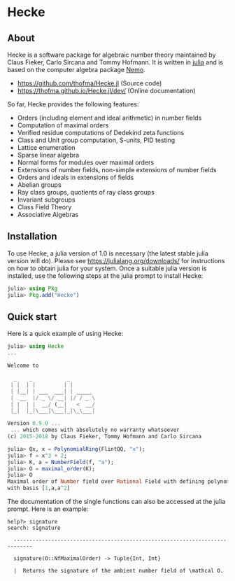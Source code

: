 # Hecke

## About

Hecke is a software package for algebraic number theory maintained by Claus Fieker, Carlo Sircana and Tommy Hofmann.
It is written in [julia](https://www.julialang.org) and is based on the computer algebra package [Nemo](http://www.nemocas.org).

- <https://github.com/thofma/Hecke.jl> (Source code)
- <https://thofma.github.io/Hecke.jl/dev/> (Online documentation)

So far, Hecke provides the following features:

  - Orders (including element and ideal arithmetic) in number fields
  - Computation of maximal orders
  - Verified residue computations of Dedekind zeta functions
  - Class and Unit group computation, S-units, PID testing
  - Lattice enumeration
  - Sparse linear algebra
  - Normal forms for modules over maximal orders
  - Extensions of number fields, non-simple extensions of number fields
  - Orders and ideals in extensions of fields
  - Abelian groups
  - Ray class groups, quotients of ray class groups
  - Invariant subgroups
  - Class Field Theory
  - Associative Algebras

## Installation

To use Hecke, a julia version of 1.0 is necessary (the latest stable julia version will do).
Please see <https://julialang.org/downloads/> for instructions on how to obtain julia for your system.
Once a suitable julia version is installed, use the following steps at the julia prompt to install Hecke:

```julia
julia> using Pkg
julia> Pkg.add("Hecke")
```

## Quick start

Here is a quick example of using Hecke:

```julia
julia> using Hecke
...

Welcome to

  _    _           _
 | |  | |         | |
 | |__| | ___  ___| | _____
 |  __  |/ _ \/ __| |/ / _ \
 | |  | |  __/ (__|   <  __/
 |_|  |_|\___|\___|_|\_\___|

Version 0.9.0 ...
 ... which comes with absolutely no warranty whatsoever
(c) 2015-2018 by Claus Fieker, Tommy Hofmann and Carlo Sircana

julia> Qx, x = PolynomialRing(FlintQQ, "x");
julia> f = x^3 + 2;
julia> K, a = NumberField(f, "a");
julia> O = maximal_order(K);
julia> O
Maximal order of Number field over Rational Field with defining polynomial x^3 + 2
with basis [1,a,a^2]
```

The documentation of the single functions can also be accessed at the julia prompt. Here is an example:

```
help?> signature
search: signature

  ----------------------------------------------------------------------------

  signature(O::NfMaximalOrder) -> Tuple{Int, Int}

  |  Returns the signature of the ambient number field of \mathcal O.
```

